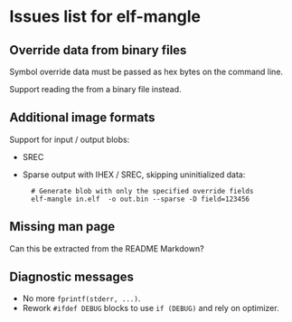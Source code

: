 
Issues list for elf-mangle
==========================

## Override data from binary files ##

Symbol override data must be passed as hex bytes on the command line.

Support reading the from a binary file instead.


## Additional image formats ##

Support for input / output blobs:

* SREC
* Sparse output with IHEX / SREC, skipping uninitialized data:

		# Generate blob with only the specified override fields
		elf-mangle in.elf  -o out.bin --sparse -D field=123456


## Missing man page ##

Can this be extracted from the README Markdown?


## Diagnostic messages ##

* No more `fprintf(stderr, ...)`.
* Rework `#ifdef DEBUG` blocks to use `if (DEBUG)` and rely on
  optimizer.
